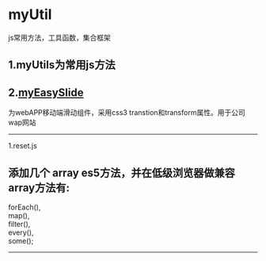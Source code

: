 # myUtil
js常用方法，工具函数，集合框架  

1.myUtils为常用js方法
--------
2.[myEasySlide](https://github.com/huanglp47/myUtil/tree/master/myEasySlide)  
-------
为webAPP移动端滑动组件，采用css3 transtion和transform属性。用于公司wap网站  


-------  
1.reset.js
## 添加几个 array es5方法，并在低级浏览器做兼容 array方法有:  
forEach(),  
map(),   
filter(),  
every(),  
some();  

-------


